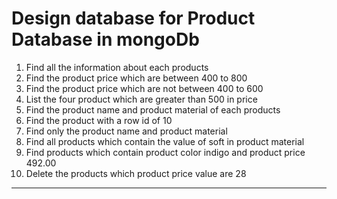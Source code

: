 # Design database for Product Database in mongoDb

1. Find all the information about each products
2. Find the product price which are between 400 to 800
3. Find the product price which are not between 400 to 600
4. List the four product which are greater than 500 in price 
5. Find the product name and product material of each products
6. Find the product with a row id of 10
7. Find only the product name and product material
8. Find all products which contain the value of soft in product material 
9. Find products which contain product color indigo  and product price 492.00
10. Delete the products which product price value are 28


---

```
